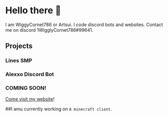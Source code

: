 # Hello there 👋

I am WiggyCornet786 or Artsui. I code discord bots and websites. Contact me on discord 1WigglyCornet786#99641.

## Projects

### Lines SMP

### Alexxo Discord Bot

### COMING SOON!

[Come visit my website](https://wigglycornet.cf)!

##I amu currently working on `A minecraft client`.
